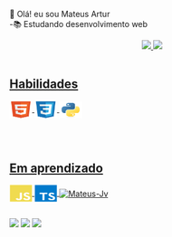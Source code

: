 🫡 Olá! eu sou Mateus Artur <br>
-📚 Estudando desenvolvimento web

<div align="center">
  <a href="https://github.com/MateusArtur">
  <img height="180em" src="https://github-readme-stats.vercel.app/api?username=MateusArtur&show_icons=true&theme=dracula&include_all_commits=true&count_private=true"/>
  <img height="180em" src="https://github-readme-stats.vercel.app/api/top-langs/?username=MateusArtur&layout=compact&langs_count=7&theme=dracula"/>
</div>
  <div style="display: inline_block"><br>
  <h2>Habilidades</h2>
  <img align="center" alt="Mateus-HTML" height="30" width="40" src="https://raw.githubusercontent.com/devicons/devicon/master/icons/html5/html5-original.svg">
  <img align="center" alt="Mateus-CSS" height="30" width="40" src="https://raw.githubusercontent.com/devicons/devicon/master/icons/css3/css3-original.svg">
  <img align="center" alt="Mateus-Python" height="30" width="40" src="https://raw.githubusercontent.com/devicons/devicon/master/icons/python/python-original.svg">
</div>
  
  ##
<div style="display: inline_block"><br>
  <h2>Em aprendizado</h2>
  <img align="center" alt="Mateus-Js" height="30" width="40" src="https://raw.githubusercontent.com/devicons/devicon/master/icons/javascript/javascript-plain.svg">
  <img align="center" alt="Mateus-Ts" height="30" width="40" src="https://raw.githubusercontent.com/devicons/devicon/master/icons/typescript/typescript-plain.svg">
  <img align="center" alt="Mateus-Jv" height="30" width="40" src="https://cdn.jsdelivr.net/gh/devicons/devicon/icons/java/java-original-wordmark.svg" />
          
 </div>
  
  ##
  
  <div> 
  <a href="https://www.linkedin.com/in/mateus-artur-52771421b/" target="_blank"><img src="https://img.shields.io/badge/-LinkedIn-%230077B5?style=for-the-badge&logo=linkedin&logoColor=white" target="_blank"></a> 
  <a href="https://www.instagram.com/Iteusx/?fbclid=IwAR0FQV7IbcyMMHxU-2gCackK1e1Lsn831yiDgDYgpO0ApBcKnO04Xdgj-LI" target="_blank"><img src="https://img.shields.io/badge/-Instagram-%23E4405F?style=for-the-badge&logo=instagram&logoColor=white" target="_blank"></a>
  <a href = "mailto:artur.corseg@gmail.com"><img src="https://img.shields.io/badge/-Gmail-%23333?style=for-the-badge&logo=gmail&logoColor=white" target="_blank"></a>
 
</div>
